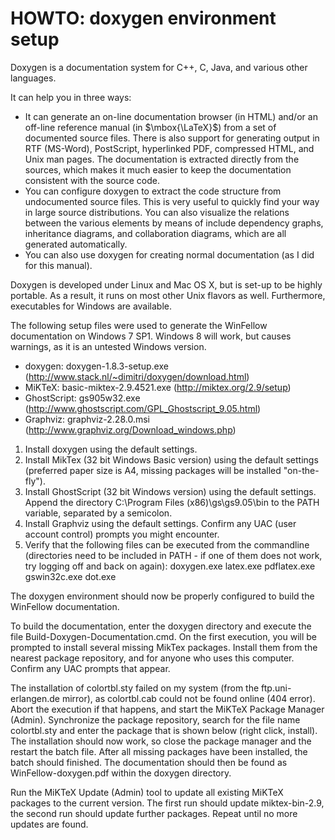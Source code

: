HOWTO: doxygen environment setup
================================

Doxygen is a documentation system for C++, C, Java, and various other languages.

It can help you in three ways:

- It can generate an on-line documentation browser (in HTML) and/or an off-line reference manual (in $\mbox{\LaTeX}$) from a set of documented source files. There is also support for generating output in RTF (MS-Word), PostScript, hyperlinked PDF, compressed HTML, and Unix man pages. The documentation is extracted directly from the sources, which makes it much easier to keep the documentation consistent with the source code.  
- You can configure doxygen to extract the code structure from undocumented source files. This is very useful to quickly find your way in large source distributions. You can also visualize the relations between the various elements by means of include dependency graphs, inheritance diagrams, and collaboration diagrams, which are all generated automatically.
- You can also use doxygen for creating normal documentation (as I did for this manual).

Doxygen is developed under Linux and Mac OS X, but is set-up to be highly portable. As a result, it runs on most other Unix flavors as well. Furthermore, executables for Windows are available.

The following setup files were used to generate the WinFellow documentation on Windows 7 SP1.
Windows 8 will work, but causes warnings, as it is an untested Windows version.

- doxygen: doxygen-1.8.3-setup.exe (http://www.stack.nl/~dimitri/doxygen/download.html)
- MiKTeX: basic-miktex-2.9.4521.exe (http://miktex.org/2.9/setup)
- GhostScript: gs905w32.exe (http://www.ghostscript.com/GPL_Ghostscript_9.05.html)
- Graphviz: graphviz-2.28.0.msi (http://www.graphviz.org/Download_windows.php)

1. Install doxygen using the default settings.
2. Install MikTex (32 bit Windows Basic version) using the default settings (preferred paper size is A4, missing packages will be installed "on-the-fly"). 
3. Install GhostScript (32 bit Windows version) using the default settings. Append the directory C:\Program Files (x86)\gs\gs9.05\bin to the PATH variable, separated by a semicolon.
4. Install Graphviz using the default settings. Confirm any UAC (user account control) prompts you might encounter.
5. Verify that the following files can be executed from the commandline (directories need to be included in PATH - if one of them does not work, try logging off and back on again):
   doxygen.exe
   latex.exe
   pdflatex.exe
   gswin32c.exe
   dot.exe
   
The doxygen environment should now be properly configured to build the WinFellow documentation.

To build the documentation, enter the doxygen directory and execute the file Build-Doxygen-Documentation.cmd.
On the first execution, you will be prompted to install several missing MikTex packages. Install them from the nearest package repository, and for anyone who uses this computer.
Confirm any UAC prompts that appear.

The installation of colortbl.sty failed on my system (from the ftp.uni-erlangen.de mirror), as colortbl.cab could not be found online (404 error).
Abort the execution if that happens, and start the MiKTeX Package Manager (Admin). Synchronize the package repository, search for the file name colortbl.sty and enter the package that is shown below (right click, install).
The installation should now work, so close the package manager and the restart the batch file. After all missing packages have been installed, the batch should finished. The documentation should then be found as WinFellow-doxygen.pdf within the doxygen directory. 

Run the MiKTeX Update (Admin) tool to update all existing MiKTeX packages to the current version. The first run should update miktex-bin-2.9, the second run should update further packages. Repeat until no more updates are found.
